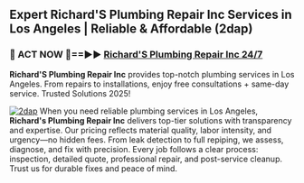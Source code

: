 ## Expert Richard'S Plumbing Repair Inc Services in Los Angeles | Reliable & Affordable (2dap)  

<h3>🚿 ACT NOW 🌟==►► <a href="https://tinyurl.com/2ne6vx2x" rel="nofollow">Richard'S Plumbing Repair Inc 24/7</a></h3>

**Richard'S Plumbing Repair Inc** provides top-notch plumbing services in Los Angeles. From repairs to installations, enjoy free consultations + same-day service. Trusted Solutions 2025!

[![2dap](https://i.imgur.com/4PFF4AK.jpeg)](https://tinyurl.com/2ne6vx2x)
When you need reliable plumbing services in Los Angeles, **Richard's Plumbing Repair Inc** delivers top-tier solutions with transparency and expertise. Our pricing reflects material quality, labor intensity, and urgency—no hidden fees. From leak detection to full repiping, we assess, diagnose, and fix with precision. Every job follows a clear process: inspection, detailed quote, professional repair, and post-service cleanup. Trust us for durable fixes and peace of mind.